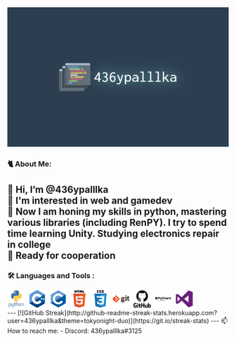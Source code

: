 ![436ypalllka banner](logo.png)
---
### 🐈 About Me:
👋 Hi, I’m @436ypalllka<br>
👀 I'm interested in web and gamedev<br>
🌱 Now I am honing my skills in python, mastering various libraries (including RenPY). I try to spend time learning Unity. Studying electronics repair in college<br>
💞️ Ready for cooperation<br>
---
### :hammer_and_wrench: Languages and Tools :
<div>
  <img src="https://github.com/devicons/devicon/blob/master/icons/python/python-original-wordmark.svg" alt="python" title="python" width="40" height="40"/>&nbsp;
  <img src="https://github.com/devicons/devicon/blob/master/icons/cplusplus/cplusplus-original.svg" alt="C++" title="C++" width="40" height="40"/>&nbsp;
  <img src="https://github.com/devicons/devicon/blob/master/icons/c/c-original.svg" alt="C" title="C" width="40" height="40"/>&nbsp;
  <img src="https://github.com/devicons/devicon/blob/master/icons/html5/html5-original-wordmark.svg" alt="HTML" title="HTML" width="40" height="40"/>&nbsp;
  <img src="https://github.com/devicons/devicon/blob/master/icons/css3/css3-original-wordmark.svg" alt="CSS" title="CSS" width="40" height="40"/>&nbsp;
  <img src="https://github.com/devicons/devicon/blob/master/icons/git/git-original-wordmark.svg" alt="git" title="git" width="40" height="40"/>&nbsp;
  <img src="https://github.com/devicons/devicon/blob/master/icons/github/github-original-wordmark.svg" alt="GitHub" title="GitHub" width="40" height="40"/>&nbsp;
  <img src="https://github.com/devicons/devicon/blob/master/icons/pycharm/pycharm-original-wordmark.svg" alt="PyCharm" title="PyCharm" width="40" height="40"/>&nbsp;
  <img src="https://github.com/devicons/devicon/blob/master/icons/visualstudio/visualstudio-plain.svg" alt="Visual Studio" title="Visual Studio" width="40" height="40"/>&nbsp;
</div>
---
[![GitHub Streak](http://github-readme-streak-stats.herokuapp.com?user=436ypalllka&theme=tokyonight-duo)](https://git.io/streak-stats)
---
📫 How to reach me:
-     Discord: 436ypalllka#3125
